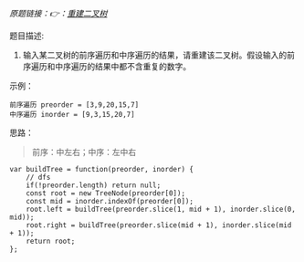 *原题链接：👉：[重建二叉树](https://leetcode-cn.com/problems/zhong-jian-er-cha-shu-lcof/)*

题目描述:

1. 输入某二叉树的前序遍历和中序遍历的结果，请重建该二叉树。假设输入的前序遍历和中序遍历的结果中都不含重复的数字。

示例：

```
前序遍历 preorder = [3,9,20,15,7]
中序遍历 inorder = [9,3,15,20,7]
```

思路：
> 前序：中左右；中序：左中右

```
var buildTree = function(preorder, inorder) {
    // dfs
    if(!preorder.length) return null;
    const root = new TreeNode(preorder[0]);
    const mid = inorder.indexOf(preorder[0]);
    root.left = buildTree(preorder.slice(1, mid + 1), inorder.slice(0, mid));
    root.right = buildTree(preorder.slice(mid + 1), inorder.slice(mid + 1));
    return root;
};
```